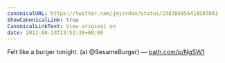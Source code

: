 ```yaml
---
canonicalURL: https://twitter.com/jmjordan/status/238785856419287041
ShowCanonicalLink: true
CanonicalLinkText: View original on
date: 2012-08-23T23:52:39+00:00
---
```

Felt like a burger tonight. (at @SesameBurger) — [path.com/p/NgSW1](http://path.com/p/NgSW1)